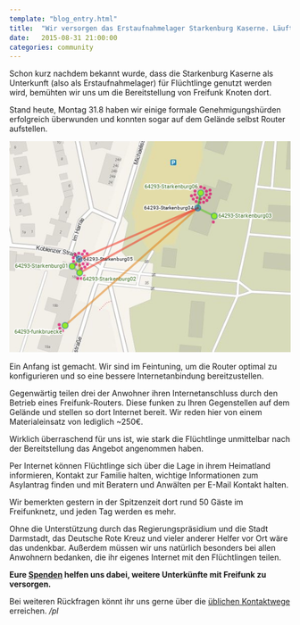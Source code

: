 ```yaml
---
template: "blog_entry.html"
title:  "Wir versorgen das Erstaufnahmelager Starkenburg Kaserne. Läuft!"
date:   2015-08-31 21:00:00
categories: community
---
```


Schon kurz nachdem bekannt wurde, dass die Starkenburg Kaserne als
Unterkunft (also als Erstaufnahmelager) für Flüchtlinge genutzt werden
wird, bemühten wir uns um die Bereitstellung von Freifunk Knoten dort.

Stand heute, Montag 31.8 haben wir einige formale Genehmigungshürden
erfolgreich überwunden und konnten sogar auf dem Gelände selbst Router
aufstellen.

<!-- more -->

![Freifunk-Karte rund ums Starkenburg-Gelände](/images/2015-08-31_starkenburg.png)


Ein Anfang ist gemacht. Wir sind im Feintuning, um die Router
optimal zu konfigurieren und so eine bessere Internetanbindung bereitzustellen.

Gegenwärtig teilen drei der Anwohner ihren Internetanschluss durch den Betrieb eines Freifunk-Routers. Diese funken zu Ihren Gegenstellen auf dem Gelände und stellen so dort Internet bereit. Wir reden hier von einem Materialeinsatz von lediglich ~250€.

Wirklich überraschend für uns ist, wie stark die Flüchtlinge unmittelbar
nach der Bereitstellung das Angebot angenommen haben.

Per Internet können Flüchtlinge sich über die Lage in ihrem Heimatland
informieren, Kontakt zur Familie halten, wichtige Informationen zum
Asylantrag finden und mit Beratern und Anwälten per E-Mail Kontakt
halten.

Wir bemerkten gestern in der Spitzenzeit dort rund 50 Gäste im
Freifunknetz, und jeden Tag werden es mehr.

Ohne die Unterstützung durch das Regierungspräsidium und die Stadt Darmstadt,
das Deutsche Rote Kreuz und vieler anderer Helfer vor Ort wäre das undenkbar.
Außerdem müssen wir uns natürlich besonders bei allen
Anwohnern bedanken, die ihr eigenes Internet mit den Flüchtlingen teilen.

**Eure [Spenden](/mitmachen/spenden) helfen uns dabei, weitere Unterkünfte mit Freifunk zu
versorgen.**

Bei weiteren Rückfragen könnt ihr uns gerne über die [üblichen Kontaktwege](/kontakt) erreichen. */pl*
